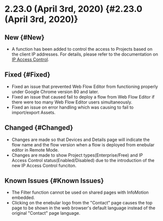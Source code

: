 # 2.23.0 (April 3rd, 2020) {#2.23.0 (April 3rd, 2020)}

## New {#New}

- A function has been added to control the access to Projects based on the client IP addresses. For details, please refer to the documentation on [IP Access Control](../../Project/IPAccessControl.md).

## Fixed {#Fixed}

- Fixed an issue that prevented Web Flow Editor from functioning properly under Google Chrome version 80 and later.
- Fixed an issue that caused fail to deploy a flow from Web Flow Editor if there were too many Web Flow Editor users simultaneously.
- Fixed an issue on error handling which was causing to fail to import/export Assets.

## Changed {#Changed}

- Changes are made so that Devices and Details page will indicate the flow name and the flow version when a flow is deployed from enebular editor in Remote Mode.
- Changes are made to show Project types(Enterprise/Free) and IP Access Control status(Enabled/Disabled) due to the introduction of the new IP Access Control funciton.

## Known Issues {#Known Issues}

- The Filter function cannot be used on shared pages with InfoMotion embedded.
- Clicking on the enebular logo from the "Contact" page causes the top page to be shown in the web browser's default language instead of the original "Contact" page language.